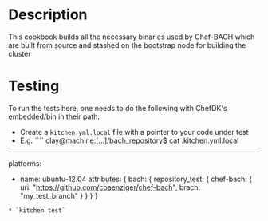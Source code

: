 Description
===========
This cookbook builds all the necessary binaries used by Chef-BACH which are built from source
and stashed on the bootstrap node for building the cluster

Testing
=======
To run the tests here, one needs to do the following with ChefDK's embedded/bin in their path:
* Create a `kitchen.yml.local` file with a pointer to your code under test
 * E.g. ````
clay@machine:[...]/bach_repository$ cat .kitchen.yml.local 
---
platforms:
  - name: ubuntu-12.04
    attributes: {
      bach: {
        repository_test: {
          chef-bach: {
            uri: "https://github.com/cbaenziger/chef-bach",
            brach: "my_test_branch"
          }
        }
      }
    }
````
* `kitchen test`
